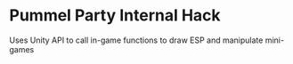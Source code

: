 # Pummel Party Internal Hack
 Uses Unity API to call in-game functions to draw ESP and manipulate mini-games
